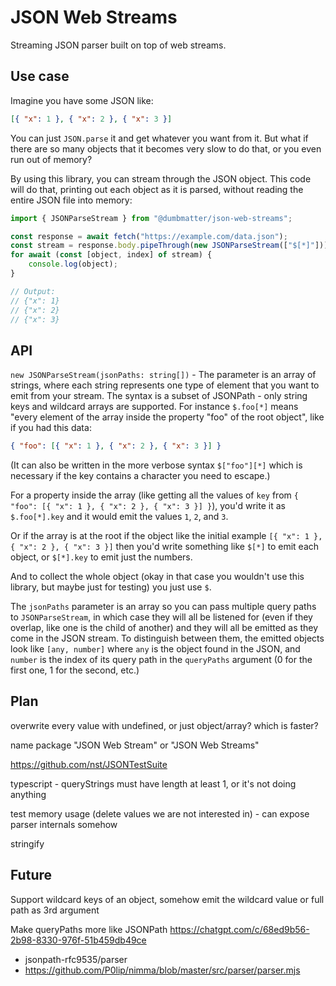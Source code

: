 # JSON Web Streams

Streaming JSON parser built on top of web streams.

## Use case

Imagine you have some JSON like:

```json
[{ "x": 1 }, { "x": 2 }, { "x": 3 }]
```

You can just `JSON.parse` it and get whatever you want from it. But what if there are so many objects that it becomes very slow to do that, or you even run out of memory?

By using this library, you can stream through the JSON object. This code will do that, printing out each object as it is parsed, without reading the entire JSON file into memory:

```js
import { JSONParseStream } from "@dumbmatter/json-web-streams";

const response = await fetch("https://example.com/data.json");
const stream = response.body.pipeThrough(new JSONParseStream(["$[*]"]));
for await (const [object, index] of stream) {
	console.log(object);
}

// Output:
// {"x": 1}
// {"x": 2}
// {"x": 3}
```

## API

`new JSONParseStream(jsonPaths: string[])` - The parameter is an array of strings, where each string represents one type of element that you want to emit from your stream. The syntax is a subset of JSONPath - only string keys and wildcard arrays are supported. For instance `$.foo[*]` means "every element of the array inside the property "foo" of the root object", like if you had this data:

```json
{ "foo": [{ "x": 1 }, { "x": 2 }, { "x": 3 }] }
```

(It can also be written in the more verbose syntax `$["foo"][*]` which is necessary if the key contains a character you need to escape.)

For a property inside the array (like getting all the values of `key` from `{ "foo": [{ "x": 1 }, { "x": 2 }, { "x": 3 }] }`), you'd write it as `$.foo[*].key` and it would emit the values `1`, `2`, and `3`.

Or if the array is at the root if the object like the initial example `[{ "x": 1 }, { "x": 2 }, { "x": 3 }]` then you'd write something like `$[*]` to emit each object, or `$[*].key` to emit just the numbers.

And to collect the whole object (okay in that case you wouldn't use this library, but maybe just for testing) you just use `$`.

The `jsonPaths` parameter is an array so you can pass multiple query paths to `JSONParseStream`, in which case they will all be listened for (even if they overlap, like one is the child of another) and they will all be emitted as they come in the JSON stream. To distinguish between them, the emitted objects look like `[any, number]` where `any` is the object found in the JSON, and `number` is the index of its query path in the `queryPaths` argument (0 for the first one, 1 for the second, etc.)

## Plan

overwrite every value with undefined, or just object/array? which is faster?

name package "JSON Web Stream" or "JSON Web Streams"

https://github.com/nst/JSONTestSuite

typescript - queryStrings must have length at least 1, or it's not doing anything

test memory usage (delete values we are not interested in) - can expose parser internals somehow

stringify

## Future

Support wildcard keys of an object, somehow emit the wildcard value or full path as 3rd argument

Make queryPaths more like JSONPath https://chatgpt.com/c/68ed9b56-2b98-8330-976f-51b459db49ce

- jsonpath-rfc9535/parser
- https://github.com/P0lip/nimma/blob/master/src/parser/parser.mjs
